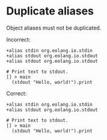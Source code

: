 # Duplicate aliases

Object aliases must not be duplicated.

Incorrect:

```eo
+alias stdin org.eolang.io.stdin
+alias stdout org.eolang.io.stdout
+alias stdout org.eolang.io.stdout

# Print text to stdout.
[] > main
  (stdout "Hello, world!").print
```

Correct:

```eo
+alias stdin org.eolang.io.stdin
+alias stdout org.eolang.io.stdout

# Print text to stdout.
[] > main
  (stdout "Hello, world!").print
```
